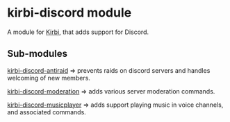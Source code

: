 # kirbi-discord module
A module for [Kirbi](https://github.com/richardson-media-house/kirbi), that adds support for Discord.

## Sub-modules

[kirbi-discord-antiraid](https://github.com/Richardson-Media-House/kirbi-discord-moderation) => prevents raids on discord servers and handles welcoming of new members.

[kirbi-discord-moderation](https://github.com/Richardson-Media-House/kirbi-discord-moderation) => adds various server moderation commands.

[kirbi-discord-musicplayer](https://github.com/Richardson-Media-House/kirbi-discord-musicplayer) => adds support playing music in voice channels, and associated commands.

